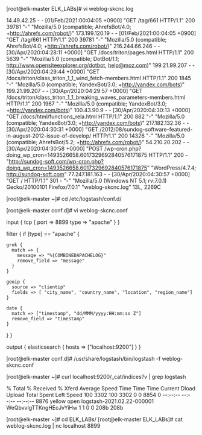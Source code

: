 [root@elk-master ELK_LABs]# vi weblog-skcnc.log

14.49.42.25 - - [01/Feb/2021:00:04:05 +0900] "GET /tag/661 HTTP/1.1" 200 39781 "-" "Mozilla/5.0 (compatible; AhrefsBot/4.0; +http://ahrefs.com/robot/)"
173.199.120.19 - - [01/Feb/2021:00:04:05 +0900] "GET /tag/661 HTTP/1.1" 200 39781 "-" "Mozilla/5.0 (compatible; AhrefsBot/4.0; +http://ahrefs.com/robot/)"
216.244.66.246 - - [30/Apr/2020:04:28:11 +0000] "GET /docs/triton/pages.html HTTP/1.1" 200 5639 "-" "Mozilla/5.0 (compatible; DotBot/1.1; http://www.opensiteexplorer.org/dotbot, help@moz.com)"
199.21.99.207 - - [30/Apr/2020:04:29:44 +0000] "GET /docs/triton/class_triton_1_1_wind_fetch-members.html HTTP/1.1" 200 1845 "-" "Mozilla/5.0 (compatible; YandexBot/3.0; +http://yandex.com/bots)"
199.21.99.207 - - [30/Apr/2020:04:29:57 +0000] "GET /docs/triton/class_triton_1_1_breaking_waves_parameters-members.html HTTP/1.1" 200 1967 "-" "Mozilla/5.0 (compatible; YandexBot/3.0; +http://yandex.com/bots)"
100.43.90.9 - - [30/Apr/2020:04:30:13 +0000] "GET /docs/html/functions_rela.html HTTP/1.1" 200 882 "-" "Mozilla/5.0 (compatible; YandexBot/3.0; +http://yandex.com/bots)"
217.182.132.36 - - [30/Apr/2020:04:30:31 +0000] "GET /2012/08/sundog-software-featured-in-august-2012-issue-of-develop/ HTTP/1.1" 200 14326 "-" "Mozilla/5.0 (compatible; AhrefsBot/5.2; +http://ahrefs.com/robot/)"
54.210.20.202 - - [30/Apr/2020:04:30:58 +0000] "POST /wp-cron.php?doing_wp_cron=1493526658.6017329692840576171875 HTTP/1.1" 200 - "http://sundog-soft.com/wp-cron.php?doing_wp_cron=1493526658.6017329692840576171875" "WordPress/4.7.4; http://sundog-soft.com"
77.247.181.163 - - [30/Apr/2020:04:30:57 +0000] "GET / HTTP/1.1" 301 - "-" "Mozilla/5.0 (Windows NT 5.1; rv:7.0.1) Gecko/20100101 Firefox/7.0.1"
"weblog-skcnc.log" 13L, 2269C

[root@elk-master ~]# cd /etc/logstash/conf.d/

[root@elk-master conf.d]# vi weblog-skcnc.conf

input {
  tcp {
    port => 8899
    type => "apache"
  }
}

filter {
  if [type] == "apache" {

    grok {
      match => {
        message => "%{COMBINEDAPACHELOG}"
        remove_field => "message"
      }
    }

    geoip {
      source => "clientip"
      fields => [ "city_name", "country_name", "location", "region_name"]
    }

    date {
      match => ["timestamp", "dd/MMM/yyyy:HH:mm:ss Z"]
      remove_field => "timestamp"
    }
  }
}

output {
  elasticsearch {
    hosts => ["localhost:9200"]
  }
}

[root@elk-master conf.d]# /usr/share/logstash/bin/logstash -f weblog-skcnc.conf

[root@elk-master ~]# curl localhost:9200/_cat/indices?v | grep logstash

  % Total    % Received % Xferd  Average Speed   Time    Time     Time  Current
                                 Dload  Upload   Total   Spent    Left  Speed
100  3302  100  3302    0     0   8854      0 --:--:-- --:--:-- --:--:--  8876
yellow open   logstash-2021.02.22-000001      WeQbvvlgTTKngHEcJvYiHw   1   1                                                                                                                       0            0       208b           208b

[root@elk-master ~]# cd ELK_LABs/
[root@elk-master ELK_LABs]# cat weblog-skcnc.log | nc localhost 8899
